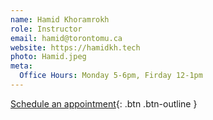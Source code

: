 ```yaml
---
name: Hamid Khoramrokh
role: Instructor
email: hamid@torontomu.ca
website: https://hamidkh.tech
photo: Hamid.jpeg
meta:
  Office Hours: Monday 5-6pm, Firday 12-1pm
---
```


[Schedule an appointment](https://calendly.com/hr-kh1380/30min){: .btn .btn-outline }

